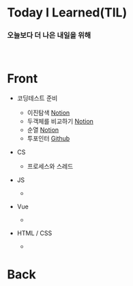 # Today I Learned(TIL)

### 오늘보다 더 나은 내일을 위해

<br>

# Front

- 코딩테스트 준비

  - 이진탐색 [Notion](https://www.notion.so/Binary-Search-996f1834787a4246901b03cf08091397)
  - 두객체를 비교하기 [Notion](https://www.notion.so/JavaScript-5adf2350d473495ba63e80eab6413abe)
  - 순열 [Notion](https://www.notion.so/439b30f2308f498dbb25de318ab34d6a)
  - 투포인터 [Github](https://github.com/nara04040/TIL/blob/main/CodingTestPrac/%ED%88%AC%ED%8F%AC%EC%9D%B8%ED%84%B0/%ED%88%AC%ED%8F%AC%EC%9D%B8%ED%84%B0.md)

- CS

  - 프로세스와 스레드

- JS

  -

- Vue

  -

- HTML / CSS

  -

# Back
